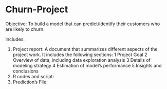 # Churn-Project

Objective:
To build a model that can predict/identify their customers who are likely to churn.

Includes:

1.	Project report: 
  A document that summarizes different aspects of the project work. It includes the following sections:
  1 Project Goal
  2 Overview of data, including data exploration analysis 
  3 Details of modeling strategy
  4 Estimation of model’s performance 
  5 Insights and conclusions 
2. R codes and script:     
3. Prediction’s File: 
